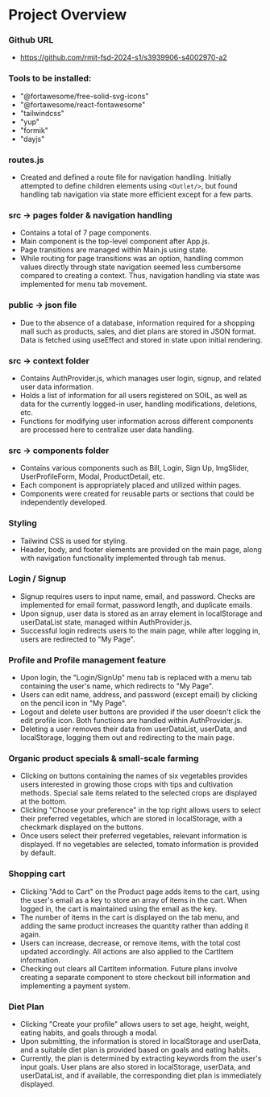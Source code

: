 # Project Overview

### Github URL

- https://github.com/rmit-fsd-2024-s1/s3939906-s4002970-a2

### Tools to be installed:

- "@fortawesome/free-solid-svg-icons"
- "@fortawesome/react-fontawesome"
- "tailwindcss"
- "yup"
- "formik"
- "dayjs"

### routes.js

- Created and defined a route file for navigation handling. Initially attempted to define children elements using `<Outlet/>`, but found handling tab navigation via state more efficient except for a few parts.

### src → pages folder & navigation handling

- Contains a total of 7 page components.
- Main component is the top-level component after App.js.
- Page transitions are managed within Main.js using state.
- While routing for page transitions was an option, handling common values directly through state navigation seemed less cumbersome compared to creating a context. Thus, navigation handling via state was implemented for menu tab movement.

### public → json file

- Due to the absence of a database, information required for a shopping mall such as products, sales, and diet plans are stored in JSON format. Data is fetched using useEffect and stored in state upon initial rendering.

### src → context folder

- Contains AuthProvider.js, which manages user login, signup, and related user data information.
- Holds a list of information for all users registered on SOIL, as well as data for the currently logged-in user, handling modifications, deletions, etc.
- Functions for modifying user information across different components are processed here to centralize user data handling.

### src → components folder

- Contains various components such as Bill, Login, Sign Up, ImgSlider, UserProfileForm, Modal, ProductDetail, etc.
- Each component is appropriately placed and utilized within pages.
- Components were created for reusable parts or sections that could be independently developed.

### Styling

- Tailwind CSS is used for styling.
- Header, body, and footer elements are provided on the main page, along with navigation functionality implemented through tab menus.

### Login / Signup

- Signup requires users to input name, email, and password. Checks are implemented for email format, password length, and duplicate emails.
- Upon signup, user data is stored as an array element in localStorage and userDataList state, managed within AuthProvider.js.
- Successful login redirects users to the main page, while after logging in, users are redirected to "My Page".

### Profile and Profile management feature

- Upon login, the "Login/SignUp" menu tab is replaced with a menu tab containing the user's name, which redirects to "My Page".
- Users can edit name, address, and password (except email) by clicking on the pencil icon in "My Page".
- Logout and delete user buttons are provided if the user doesn't click the edit profile icon. Both functions are handled within AuthProvider.js.
- Deleting a user removes their data from userDataList, userData, and localStorage, logging them out and redirecting to the main page.

### Organic product specials & small-scale farming

- Clicking on buttons containing the names of six vegetables provides users interested in growing those crops with tips and cultivation methods. Special sale items related to the selected crops are displayed at the bottom.
- Clicking "Choose your preference" in the top right allows users to select their preferred vegetables, which are stored in localStorage, with a checkmark displayed on the buttons.
- Once users select their preferred vegetables, relevant information is displayed. If no vegetables are selected, tomato information is provided by default.

### Shopping cart

- Clicking "Add to Cart" on the Product page adds items to the cart, using the user's email as a key to store an array of items in the cart. When logged in, the cart is maintained using the email as the key.
- The number of items in the cart is displayed on the tab menu, and adding the same product increases the quantity rather than adding it again.
- Users can increase, decrease, or remove items, with the total cost updated accordingly. All actions are also applied to the CartItem information.
- Checking out clears all CartItem information. Future plans involve creating a separate component to store checkout bill information and implementing a payment system.

### Diet Plan

- Clicking "Create your profile" allows users to set age, height, weight, eating habits, and goals through a modal.
- Upon submitting, the information is stored in localStorage and userData, and a suitable diet plan is provided based on goals and eating habits.
- Currently, the plan is determined by extracting keywords from the user's input goals. User plans are also stored in localStorage, userData, and userDataList, and if available, the corresponding diet plan is immediately displayed.
